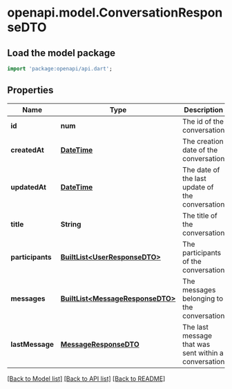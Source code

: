 # openapi.model.ConversationResponseDTO

## Load the model package
```dart
import 'package:openapi/api.dart';
```

## Properties
Name | Type | Description | Notes
------------ | ------------- | ------------- | -------------
**id** | **num** | The id of the conversation | 
**createdAt** | [**DateTime**](DateTime.md) | The creation date of the conversation | 
**updatedAt** | [**DateTime**](DateTime.md) | The date of the last update of the conversation | 
**title** | **String** | The title of the conversation | [optional] 
**participants** | [**BuiltList&lt;UserResponseDTO&gt;**](UserResponseDTO.md) | The participants of the conversation | 
**messages** | [**BuiltList&lt;MessageResponseDTO&gt;**](MessageResponseDTO.md) | The messages belonging to the conversation | 
**lastMessage** | [**MessageResponseDTO**](MessageResponseDTO.md) | The last message that was sent within a conversation | 

[[Back to Model list]](../README.md#documentation-for-models) [[Back to API list]](../README.md#documentation-for-api-endpoints) [[Back to README]](../README.md)



